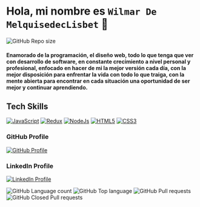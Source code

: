 # Hola, mi nombre es `Wilmar De MelquisedecLisbet` 👋

![GitHub Repo size](https://img.shields.io/github/repo-size/WilmarDeML/WilmarDeML?style=for-the-badge&color=blueviolet)

#### Enamorado de la programación, el diseño web, todo lo que tenga que ver con desarrollo de software, en constante crecimiento a nivel personal y profesional, enfocado en hacer de mi la mejor versión cada día, con la mejor disposición para enfrentar la vida con todo lo que traiga, con la mente abierta para encontrar en cada situación una oportunidad de ser mejor y continuar aprendiendo.

## Tech Skills
[![JavaScript](https://img.shields.io/badge/JavaScript-blueviolet?style=social&logo=javascript)](https://www.javascript.com/)
[![Redux](https://img.shields.io/badge/Redux-blueviolet?style=social&logo=redux)](https://redux.js.org/)
[![NodeJs](https://img.shields.io/badge/NodeJs-blueviolet?style=social&logo=nodedotjs)](https://nodejs.org/)
[![HTML5](https://img.shields.io/badge/HTML5-blueviolet?style=social&logo=html5)](https://en.wikipedia.org/wiki/HTML5)
[![CSS3](https://img.shields.io/badge/CSS3-blueviolet?style=social&logo=css3)](https://en.wikipedia.org/wiki/CSS)

### GitHub Profile 
[![GitHub Profile](https://img.shields.io/badge/GitHub-blue?style=social&logo=github)](https://github.com/WilmarDeML)
### LinkedIn Profile
[![LinkedIn Profile](https://img.shields.io/badge/LinkedIn-white?style=social&logo=linkedin)](https://www.linkedin.com/in/wilmardeml-dev/)

![GitHub Language count](https://img.shields.io/github/languages/count/WilmarDeML/WilmarDeML?style=for-the-badge&color=success)
![GitHub Top language](https://img.shields.io/github/languages/top/WilmarDeML/WilmarDeML?style=for-the-badge&color=success)
![GitHub Pull requests](https://img.shields.io/github/issues-pr-raw/WilmarDeML/WilmarDeML?style=for-the-badge&color=success)
![GitHub Closed Pull requests](https://img.shields.io/github/issues-pr-closed-raw/WilmarDeML/WilmarDeML?style=for-the-badge&color=success)

